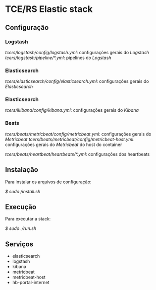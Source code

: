 # TCE/RS Elastic stack

## Configuração

### Logstash

_tcers/logstash/config/logstash.yml_: configurações gerais do _Logstash_
_tcers/logstash/pipeline/*.yml_: pipelines do _Logstash_

### Elasticsearch 

_tcers/elasticsearch/config/elasticsearch.yml_: configurações gerais do _Elasticsearch_

### Elasticsearch 

_tcers/ikibana/config/kibana.yml_: configurações gerais do _Kibana_

### Beats

_tcers/beats/metricbeat/config/metricbeat.yml_: configurações gerais do _Metricbeat_
_tcers/beats/metricbeat/config/metricbeat-host.yml_: configurações gerais do _Metricbeat_ do host do container

_tcers/beats/heartbeat/heartbeats/*.yml_: configurações dos heartbeats

## Instalação

Para instalar os arquivos de configuração:
 
_$ sudo /install.sh_

## Execução

Para executar a stack:

_$ sudo ./run.sh_

## Serviços

- elasticsearch
- logstash
- kibana
- metricbeat
- metricbeat-host
- hb-portal-internet
